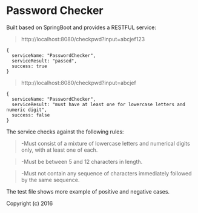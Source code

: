 # Password Checker

Built based on SpringBoot and provides a RESTFUL service:

> http://localhost:8080/checkpwd?input=abcjef123
```
{
  serviceName: "PasswordChecker",
  serviceResult: "passed",
  success: true
}
```

> http://localhost:8080/checkpwd?input=abcjef
```
{
  serviceName: "PasswordChecker",
  serviceResult: "must have at least one for lowercase letters and numeric digit",
  success: false
}
```

The service checks against the following rules:
> -Must consist of a mixture of lowercase letters and numerical digits only, with at least one of each.

> -Must be between 5 and 12 characters in length.

> -Must not contain any sequence of characters immediately followed by the same sequence.

The test file shows more example of positive and negative cases.

Copyright (c) 2016
